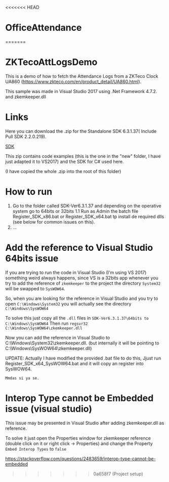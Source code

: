 <<<<<<< HEAD
# OfficeAttendance
=======
# ZKTecoAttLogsDemo
This is a demo of how to fetch the Attendance Logs from a ZKTeco Clock UA860 (https://www.zkteco.com/en/product_detail/UA860.html).

This sample was made in Visual Studio 2017 using .Net Framework 4.7.2. and zkemkeeper.dll


# Links

Here you can download the .zip for the Standalone SDK 6.3.1.37( Include Pull SDK 2.2.0.219).

[SDK](https://www.zkteco.com/en/download_catgory/46.html)

This zip contains code examples (this is the one in the "new" folder, I have just adapted it to VS2017) and the SDK for C# used here.

(I have copied the whole .zip into the root of this folder)

# How to run

1. Go to the folder called SDK-Ver6.3.1.37 and depending on the operative system go to 64bits or 32bits
1.1 Run as Admin the batch file Register_SDK_x86.bat or Register_SDK_x64.bat tp install de required dlls (see below for common issues on this).
1. ...


# Add the reference to Visual Studio 64bits issue

If you are trying to run the code in Visual Studio (I'm using VS 2017) something weird always happens, since VS is a 32bits app whenever
you try to add the reference of `zkemkeeper` to the project the directory `System32` will be swapped to `SysWOW64`.

So, when you are looking for the reference in Visual Studio and you try to open
`C:\Windows\System32` you will actually see the directory `C:\Windows\SysWOW64`

To solve this just copy all the `.dll` files in `SDK-Ver6.3.1.37\64bits to C:\Windows\SysWOW64`
Then run `regsvr32 C:\Windows\SysWOW64\zkemkeeper.dll`

Now you can add the reference in Visual Studio to C:\Windows\System32\zkemkeeper.dll.
(but internally it will be pointing to C:\Windows\SysWOW64\zkemkeeper.dll)

UPDATE: Actually I have modified the provided .bat file to do this, Jjust run Register_SDK_x64_SysWOW64.bat and it will copy an register into SysWOW64.

`Mmdas si ya se.`

# Interop Type cannot be Embedded issue (visual studio)

This issue may be presented in Visual Studio after adding zkemkeeper.dll as reference.

To solve it just open the Properties window for zkemkeeper reference (double click on it or right click -> Properties) and change the Property `Embed Interop Types` to `false`

https://stackoverflow.com/questions/2483659/interop-type-cannot-be-embedded
>>>>>>> 0a658f7 (Project setup)
